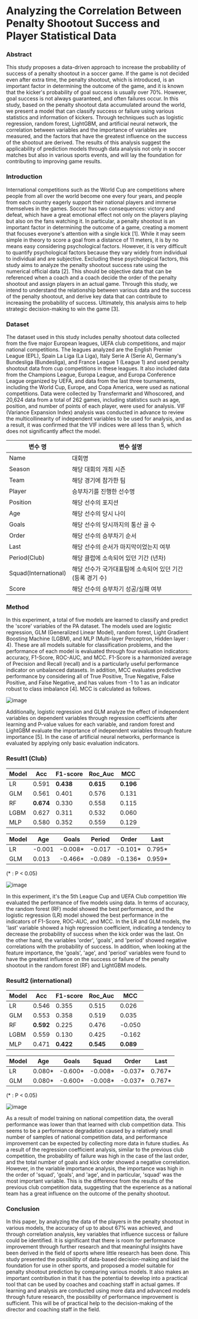 # Analyzing the Correlation Between Penalty Shootout Success and Player Statistical Data

### Abstract
This study proposes a data-driven approach to increase the probability of success of a penalty shootout in a soccer game. If the game is not decided even after extra time, the penalty shootout, which is introduced, is an important factor in determining the outcome of the game, and it is known that the kicker's probability of goal success is usually over 70%. However, goal success is not always guaranteed, and often failures occur. In this study, based on the penalty shootout data accumulated around the world, we present a model that can classify success or failure using various statistics and information of kickers. Through techniques such as logistic regression, random forest, LightGBM, and artificial neural network, the correlation between variables and the importance of variables are measured, and the factors that have the greatest influence on the success of the shootout are derived. The results of this analysis suggest the applicability of prediction models through data analysis not only in soccer matches but also in various sports events, and will lay the foundation for contributing to improving game results.

### Introduction
 International competitions such as the World Cup are competitions where people from all over the world become one every four years, and people from each country eagerly support their national players and immerse themselves in the games. Soccer has two consequences: victory and defeat, which have a great emotional effect not only on the players playing but also on the fans watching it. In particular, a penalty shootout is an important factor in determining the outcome of a game, creating a moment that focuses everyone's attention with a single kick [1]. While it may seem simple in theory to score a goal from a distance of 11 meters, it is by no means easy considering psychological factors. However, it is very difficult to quantify psychological factors because they vary widely from individual to individual and are subjective.
 Excluding these psychological factors, this study aims to analyze the penalty shootout success rate using the numerical official data [2]. This should be objective data that can be referenced when a coach and a coach decide the order of the penalty shootout and assign players in an actual game. Through this study, we intend to understand the relationship between various data and the success of the penalty shootout, and derive key data that can contribute to increasing the probability of success. Ultimately, this analysis aims to help strategic decision-making to win the game [3].

### Dataset
 The dataset used in this study includes penalty shootout data collected from the five major European leagues, UEFA club competitions, and major national competitions. The leagues analyzed are the English Premier League (EPL), Spain La Liga (La Liga), Italy Serie A (Serie A), Germany's Bundesliga (Bundesliga), and France League 1 (League 1) and used penalty shootout data from cup competitions in these leagues. It also included data from the Champions League, Europa League, and Europa Conference League organized by UEFA, and data from the last three tournaments, including the World Cup, Europe, and Copa America, were used as national competitions.
 Data were collected by Transfermarkt and Whoscored, and 20,624 data from a total of 262 games, including statistics such as age, position, and number of points of each player, were used for analysis. VIF (Variance Expansion Index) analysis was conducted in advance to review the multicollinearity of independent variables to be used for analysis, and as a result, it was confirmed that the VIF indices were all less than 5, which does not significantly affect the model.

| 변수 명                | 변수 설명                                              |
|-----------------------|-----------------------------------------------------|
| Name                  | 대회명                                                 |
| Season                | 해당 대회의 개최 시즌                                    |
| Team                  | 해당 경기에 참가한 팀                                    |
| Player                | 승부차기를 진행한 선수명                                  |
| Position              | 해당 선수의 포지션                                       |
| Age                   | 해당 선수의 당시 나이                                     |
| Goals                 | 해당 선수의 당시까지의 통산 골 수                            |
| Order                 | 해당 선수의 승부차기 순서                                  |
| Last                  | 해당 선수의 순서가 마지막이었는지 여부                        |
| Period(Club)          | 해당 클럽에 소속되어 있던 기간 (년차)                        |
| Squad(International)  | 해당 선수가 국가대표팀에 소속되어 있던 기간 (등록 경기 수)        |
| Score                 | 해당 선수의 승부차기 성공/실패 여부                          |

### Method
In this experiment, a total of five models are learned to classify and predict the 'score' variables of the PA dataset. The models used are logistic regression, GLM (Generalized Linear Model), random forest, Light Gradient Boosting Machine (LGBM), and MLP (Multi-layer Perceptron, Hidden layer : 4). These are all models suitable for classification problems, and the performance of each model is evaluated through four evaluation indicators: accuracy, F1-Score, ROC-AUC, and MCC.
F1-Score is a harmonized average of Precision and Recall (recall) and is a particularly useful performance indicator on unbalanced datasets. In addition, MCC evaluates predictive performance by considering all of True Positive, True Negative, False Positive, and False Negative, and has values from -1 to 1 as an indicator robust to class imbalance [4]. MCC is calculated as follows. 

![image](https://github.com/user-attachments/assets/db02fef4-da1e-4650-9de2-7d80c184da77)

Additionally, logistic regression and GLM analyze the effect of independent variables on dependent variables through regression coefficients after learning and P-value values for each variable, and random forest and LightGBM evaluate the importance of independent variables through feature importance [5]. In the case of artificial neural networks, performance is evaluated by applying only basic evaluation indicators.

### Result1 (Club)
|     Model     |  Acc  |  F1-score  |  Roc_Auc  |  MCC   |
|---------------|-------|------------|-----------|--------|
| LR            | 0.591 | **0.438**      | **0.615**     | **0.196**  |
| GLM           | 0.561 | 0.401      | 0.576     | 0.131  |
| RF            | **0.674** | 0.330      | 0.558     | 0.115  |
| LGBM          | 0.627 | 0.311      | 0.532     | 0.060  |
| MLP           | 0.580 | 0.352      | 0.559     | 0.129  |

|     Model     |   Age   |   Goals   |  Period  |  Order  |  Last   |
|---------------|---------|-----------|----------|---------|---------|
| LR            | -0.001  | -0.008*   | -0.017   | -0.101* |  0.795* |
| GLM           |  0.013  | -0.466*   | -0.089   | -0.136* |  0.959* |

(* : P < 0.05)

![image](https://github.com/user-attachments/assets/c186dfcb-8caf-4d25-8a51-061418815572)

 In this experiment, it's the 5th League Cup and UEFA Club competition
 We evaluated the performance of five models using data. In terms of accuracy, the random forest (RF) model showed the best performance, and the logistic regression (LR) model showed the best performance in the indicators of F1-Score, ROC-AUC, and MCC. In the LR and GLM models, the 'last' variable showed a high regression coefficient, indicating a tendency to decrease the probability of success when the kick order was the last. On the other hand, the variables 'order', 'goals', and 'period' showed negative correlations with the probability of success. In addition, when looking at the feature importance, the 'goals', 'age', and 'period' variables were found to have the greatest influence on the success or failure of the penalty shootout in the random forest (RF) and LightGBM models.

### Result2 (international)
|     Model     |  Acc   |  F1-score  |  Roc_Auc  |  MCC   |
|---------------|--------|------------|-----------|--------|
| LR            |  0.546 |  0.355     |  0.515    |  0.026 |
| GLM           |  0.553 |  0.358     |  0.519    |  0.035 |
| RF            |  **0.592** |  0.225  |  0.476    | -0.050 |
| LGBM          |  0.559 |  0.130     |  0.425    | -0.162 |
| MLP           |  0.471 |  **0.422** | **0.545** |  **0.089** |

| Model |   Age   |   Goals   |  Squad  |  Order  |  Last   |
|-------|---------|-----------|---------|---------|---------|
| LR    |  0.080* |  -0.600*  | -0.008* | -0.037* |  0.767* |
| GLM   |  0.080* |  -0.600*  | -0.008* | -0.037* |  0.767* |

(* : P < 0.05)

![image](https://github.com/user-attachments/assets/5930b211-2f3a-4f6d-ab57-113d1f72ba39)

 As a result of model training on national competition data, the overall performance was lower than that learned with club competition data. This seems to be a performance degradation caused by a relatively small number of samples of national competition data, and performance improvement can be expected by collecting more data in future studies.
 As a result of the regression coefficient analysis, similar to the previous club competition, the probability of failure was high in the case of the last order, and the total number of goals and kick order showed a negative correlation. However, in the variable importance analysis, the importance was high in the order of 'squad', 'goals', and 'age', and in particular, 'squad' was the most important variable. This is the difference from the results of the previous club competition data, suggesting that the experience as a national team has a great influence on the outcome of the penalty shootout.

### Conclusion
 In this paper, by analyzing the data of the players in the penalty shootout in various models, the accuracy of up to about 67% was achieved, and through correlation analysis, key variables that influence success or failure could be identified. It is significant that there is room for performance improvement through further research and that meaningful insights have been derived in the field of sports where little research has been done.
 This study presented the possibility of data-based decision-making and laid the foundation for use in other sports, and proposed a model suitable for penalty shootout prediction by comparing various models. It also makes an important contribution in that it has the potential to develop into a practical tool that can be used by coaches and coaching staff in actual games.
 If learning and analysis are conducted using more data and advanced models through future research, the possibility of performance improvement is sufficient. This will be of practical help to the decision-making of the director and coaching staff in the field.
